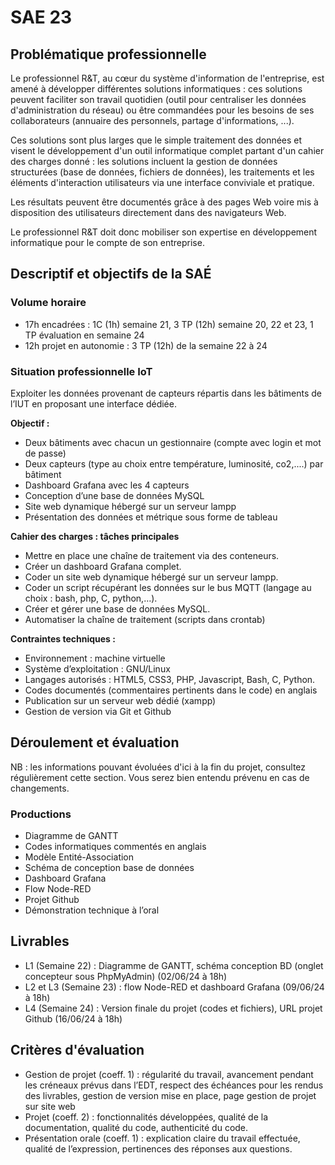 # SAE 23
## Problématique professionnelle

Le professionnel R&T, au cœur du système d'information de l'entreprise, est amené à développer différentes solutions informatiques : ces solutions peuvent faciliter son travail quotidien (outil pour centraliser les données d'administration du réseau) ou être commandées pour les besoins de ses collaborateurs (annuaire des personnels, partage d'informations, ...).

Ces solutions sont plus larges que le simple traitement des données et visent le développement d'un outil informatique complet partant d'un cahier des charges donné : les solutions incluent la gestion de données structurées (base de données, fichiers de données), les traitements et les éléments d'interaction utilisateurs via une interface conviviale et pratique.

Les résultats peuvent être documentés grâce à des pages Web voire mis à disposition des utilisateurs directement dans des navigateurs Web.  

Le professionnel R&T doit donc mobiliser son expertise en développement informatique pour le compte de son entreprise.


## Descriptif et objectifs de la SAÉ
### Volume horaire

- 17h encadrées : 1C (1h) semaine 21, 3 TP (12h) semaine 20, 22 et 23, 1 TP évaluation en semaine 24
- 12h projet en autonomie : 3 TP (12h) de la semaine 22 à 24

### Situation professionnelle IoT

Exploiter les données provenant de capteurs répartis dans les bâtiments de l’IUT en proposant une interface dédiée.

**Objectif :**
- Deux bâtiments avec chacun un gestionnaire (compte avec login et mot de passe)
- Deux capteurs (type au choix entre température, luminosité, co2,....) par bâtiment
- Dashboard Grafana avec les 4 capteurs
- Conception d’une base de données MySQL
- Site web dynamique hébergé sur un serveur lampp
- Présentation des données et métrique sous forme de tableau

**Cahier des charges : tâches principales**
- Mettre en place une chaîne de traitement via des conteneurs.
- Créer un dashboard Grafana complet.
- Coder un site web dynamique hébergé sur un serveur lampp.
- Coder un script récupérant les données sur le bus MQTT (langage au choix : bash, php, C, python,…).
- Créer et gérer une base de données MySQL.
- Automatiser la chaîne de traitement (scripts dans crontab)

**Contraintes techniques :**
- Environnement : machine virtuelle
- Système d’exploitation : GNU/Linux
- Langages autorisés : HTML5, CSS3, PHP, Javascript, Bash, C, Python.
- Codes documentés (commentaires pertinents dans le code) en anglais
- Publication sur un serveur web dédié (xampp)
- Gestion de version via Git et Github


## Déroulement et évaluation
NB : les informations pouvant évoluées d'ici à la fin du projet, consultez régulièrement cette section. Vous serez bien entendu prévenu en cas de changements.

### Productions
- Diagramme de GANTT
- Codes informatiques commentés en anglais
- Modèle Entité-Association
- Schéma de conception base de données 
- Dashboard Grafana
- Flow Node-RED
- Projet Github
- Démonstration technique à l’oral

## Livrables
- L1 (Semaine 22) : Diagramme de GANTT, schéma conception BD (onglet concepteur sous PhpMyAdmin) (02/06/24 à 18h)
- L2 et L3 (Semaine 23) : flow Node-RED et dashboard Grafana (09/06/24 à 18h)
- L4 (Semaine 24) : Version finale du projet (codes et fichiers), URL projet Github (16/06/24 à 18h)

## Critères d'évaluation
- Gestion de projet (coeff. 1) : régularité du travail, avancement pendant les créneaux prévus dans l’EDT, respect des échéances pour les rendus des livrables, gestion de version mise en place, page gestion de projet sur site web
- Projet (coeff. 2) : fonctionnalités développées, qualité de la documentation, qualité du code, authenticité du code.
- Présentation orale (coeff. 1) : explication claire du travail effectuée, qualité de l’expression, pertinences des réponses aux questions.